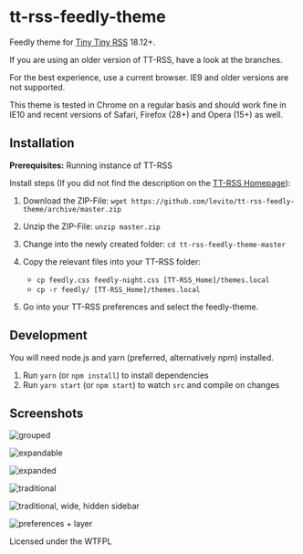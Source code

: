 tt-rss-feedly-theme
===================

Feedly theme for [Tiny Tiny RSS](https://tt-rss.org) 18.12+.

If you are using an older version of TT-RSS, have a look at the branches.

For the best experience, use a current browser. IE9 and older versions are not supported.

This theme is tested in Chrome on a regular basis and should work fine in IE10 and recent versions of Safari, Firefox (28+) and Opera (15+) as well.

## Installation

**Prerequisites:** Running instance of TT-RSS

Install steps (If you did not find the description on the [TT-RSS Homepage](https://git.tt-rss.org/git/tt-rss/wiki/Themes)):

1. Download the ZIP-File: `wget https://github.com/levito/tt-rss-feedly-theme/archive/master.zip`
2. Unzip the ZIP-File: `unzip master.zip`
3. Change into the newly created folder: `cd tt-rss-feedly-theme-master`
4. Copy the relevant files into your TT-RSS folder:

    * `cp feedly.css feedly-night.css [TT-RSS_Home]/themes.local`
    * `cp -r feedly/ [TT-RSS_Home]/themes.local`

5. Go into your TT-RSS preferences and select the feedly-theme.

## Development

You will need node.js and yarn (preferred, alternatively npm) installed.

1. Run `yarn` (or `npm install`) to install dependencies
2. Run `yarn start` (or `npm start`) to watch `src` and compile on changes

## Screenshots

![grouped](https://raw.github.com/levito/tt-rss-feedly-theme/master/feedly-screenshots/feedly-grouped.png?190111)

![expandable](https://raw.github.com/levito/tt-rss-feedly-theme/master/feedly-screenshots/feedly-expandable.png?190111)

![expanded](https://raw.github.com/levito/tt-rss-feedly-theme/master/feedly-screenshots/feedly-expanded.png?190111)

![traditional](https://raw.github.com/levito/tt-rss-feedly-theme/master/feedly-screenshots/feedly-traditional.png?190111)

![traditional, wide, hidden sidebar](https://raw.github.com/levito/tt-rss-feedly-theme/master/feedly-screenshots/feedly-traditional-widescreen.png?190111)

![preferences + layer](https://raw.github.com/levito/tt-rss-feedly-theme/master/feedly-screenshots/feedly-night.png?190111)

Licensed under the WTFPL
